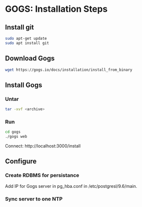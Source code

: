 # GOGS: Installation Steps

## Install git

```sh
sudo apt-get update
sudo apt install git
```

## Download Gogs

```sh
wget https://gogs.io/docs/installation/install_from_binary
```

## Install Gogs

### Untar

```sh
tar -xvf <archive>
```

### Run

```sh
cd gogs
./gogs web
```

Connect:
http://localhost:3000/install

## Configure

### Create RDBMS for persistance

Add IP for Gogs server in pg_hba.conf in /etc/postgresl/9.6/main.

### Sync server to one NTP
